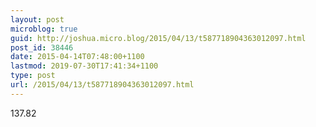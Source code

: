 ```yaml
---
layout: post
microblog: true
guid: http://joshua.micro.blog/2015/04/13/t587718904363012097.html
post_id: 38446
date: 2015-04-14T07:48:00+1100
lastmod: 2019-07-30T17:41:34+1100
type: post
url: /2015/04/13/t587718904363012097.html
---
```

137.82

